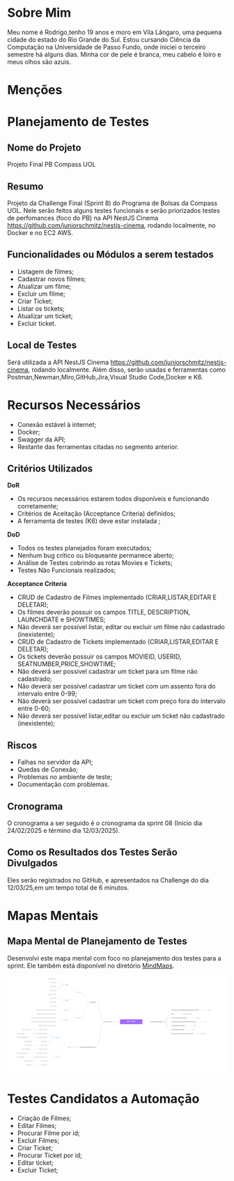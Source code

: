 # Sobre Mim

Meu nome é Rodrigo,tenho 19 anos e moro em Vila Lângaro, uma pequena cidade do estado do Rio Grande do Sul. Estou cursando Ciência da Computação na Universidade de Passo Fundo, onde iniciei o terceiro semestre há alguns dias. Minha cor de pele é branca, meu cabelo é loiro e meus olhos são azuis.

# Menções

# Planejamento de Testes

## Nome do Projeto

Projeto Final PB Compass UOL

## Resumo

Projeto da Challenge Final (Sprint 8) do Programa de Bolsas da Compass UOL. Nele serão feitos alguns testes funcionais e serão priorizados testes de perfomances (foco do PB) na API NestJS Cinema https://github.com/juniorschmitz/nestjs-cinema, rodando localmente, no Docker e no EC2 AWS.

## Funcionalidades ou Módulos a serem testados

- Listagem de filmes;  
- Cadastrar novos filmes;  
- Atualizar um filme;  
- Excluir um filme;  
- Criar Ticket;  
- Listar os tickets;  
- Atualizar um ticket;  
- Excluir ticket.  

## Local de Testes

Será utilizada a API NestJS Cinema https://github.com/juniorschmitz/nestjs-cinema, rodando localmente. Além disso, serão usadas  e ferramentas como  Postman,Newman,Miro,GitHub,Jira,Visual Studio Code,Docker e K6.

# Recursos Necessários

- Conexão estável à internet;  
- Docker;  
- Swagger da API;  
- Restante das ferramentas citadas no segmento anterior.  

## Critérios Utilizados 

**DoR**

- Os recursos necessários estarem todos disponíveis e funcionando corretamente;
- Critérios de Aceitação (Acceptance Criteria) definidos;
- A ferramenta de testes (K6) deve estar instalada  ;

**DoD**

- Todos os testes planejados foram executados;  
- Nenhum bug crítico ou bloqueante permanece aberto;  
- Análise de Testes cobrindo as rotas Movies e Tickets;  
- Testes Não Funcionais realizados;  

**Acceptance Criteria**

- CRUD de Cadastro de Filmes implementado (CRIAR,LISTAR,EDITAR E DELETAR);
- Os filmes deverão possuir os campos TITLE, DESCRIPTION, LAUNCHDATE e SHOWTIMES;
- Não deverá ser possível listar, editar ou excluir um filme não cadastrado (inexistente);  
- CRUD de Cadastro de Tickets implementado (CRIAR,LISTAR,EDITAR E DELETAR);  
- Os tickets deverão possuir os campos MOVIEID, USERID, SEATNUMBER,PRICE,SHOWTIME;
- Não deverá ser possível cadastrar um ticket para um filme não cadastrado;
- Não deverá ser possível cadastrar um ticket com um assento fora do intervalo entre 0-99;
- Não deverá ser possível cadastrar um ticket com preço fora do intervalo entre 0-60;  
- Não deverá ser possível listar,editar ou excluir um ticket não cadastrado (inexistente);

## Riscos  
- Falhas no servidor da API;  
- Quedas de Conexão;
- Problemas no ambiente de teste;  
- Documentação com problemas.

## Cronograma 
O cronograma a ser seguido é o cronograma da sprint 08 (Início dia 24/02/2025 e término dia 12/03/2025).  

## Como os Resultados dos Testes Serão Divulgados
Eles serão registrados no GitHub, e apresentados na Challenge do dia 12/03/25,em um tempo  total de 6 minutos.

# Mapas Mentais

## Mapa Mental de Planejamento de Testes

Desenvolvi este mapa mental com foco no planejamento dos testes para a sprint. Ele também está disponível no diretório [MindMaps](MindMaps).

![Mapa Mental](imgs/mapamental.png)

# Testes Candidatos a Automação

- Criação de Filmes;  
- Editar Filmes;  
- Procurar Filme por id;  
- Excluir Filmes;  
- Criar Ticket;  
- Procurar Ticket por id;  
- Editar ticket;  
- Excluir Ticket;  